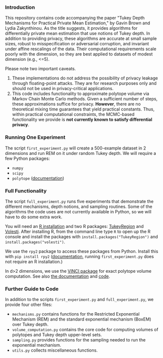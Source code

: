 ### Introduction

This repository contains code accompanying the paper "Tukey Depth Mechanisms for Practical Private Mean Estimation," 
by Gavin Brown and Lydia Zakynthinou.
As the title suggests, it provides algorithms for differentially private mean estimation that use notions of Tukey depth.
In addition to providing privacy, these algorithms are accurate at small sample sizes, robust to misspecification or adversarial corruption, and invariant under affine rescalings of the data.
Their computational requirements scale poorly with the dimension, so they are best applied to datasets of modest dimension (e.g., <=5).

Please note two important caveats.
1. These implementations do not address the possibility of privacy leakage through floating-point attacks. They are for research purposes only and should not be used in privacy-critical applications.
1. This code includes functionality to approximate polytope volume via Markov Chain Monte Carlo methods. Given a sufficient number of steps, these approximations suffice for privacy. **However**, there are no theoretical mixing time guarantees that yield practical constants. Thus, within practical computational constraints, the MCMC-based functionality we provide is **not currently known to satisfy differential privacy**.

### Running One Experiment

The script `first_experiment.py` will create a 500-example dataset in 2 dimensions and run REM on it under 
random Tukey depth.
We will require a few Python packages:
- `numpy`
- `scipy`
- `polytope` ([documentation](https://tulip-control.github.io/polytope/))

### Full Functionality

The script `full_experiment.py` runs five experiments that demonstrate the different mechanisms, depth notions, and sampling routines.
Some of the algorithms the code uses are not currently available in Python, so we will have to do some extra work.

You will need an [R installation](https://www.r-project.org/) and two R packages: [TukeyRegion](https://rdrr.io/cran/TukeyRegion/) and [Volesti](https://journal.r-project.org/archive/2021/RJ-2021-077/index.html).
After installing R, from the command line type `R` to open up the R console and install the packages with `install.packages("TukeyRegion")` and `install.packages("volesti")`.

We use the `rpy2` package to access these packages from Python.
Install this with `pip install rpy2` ([documentation](https://rpy2.github.io/doc/latest/html/index.html), running `first_experiment.py` does not require an R installation.)

In d>2 dimensions, we use the [VINCI package](https://www.multiprecision.org/vinci/) for exact polytope volume computation.
See also [the documentation](https://www.multiprecision.org/downloads/vinci.pdf) and [code](https://github.com/xhub/vinci).

### Further Guide to Code

In addition to the scripts `first_experiment.py` and `full_experiment.py`, we provide four other files:
- `mechanisms.py` contains functions for the Restricted Exponential Mechanism (REM) and the standard exponential mechanism (BoxEM) over Tukey depth.
- `volume_computation.py` contains the core code for computing volumes of polytopes and Tukey depth upper-level sets.
- `sampling.py` provides functions for the sampling needed to run the exponential mechanism.
- `utils.py` collects miscellaneous functions.

